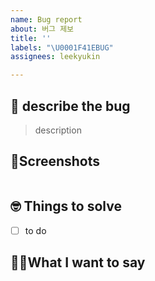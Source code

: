 ```yaml
---
name: Bug report
about: 버그 제보
title: ''
labels: "\U0001F41EBUG"
assignees: leekyukin

---
```


## 📑 describe the bug
> description

## 📸Screenshots
<img src="">

## 🤓 Things to solve
- [ ] to do


## 🙋🏿What I want to say
